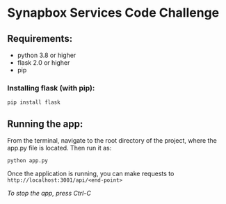 # Synapbox Services Code Challenge

## Requirements:

- python 3.8 or higher
- flask 2.0  or higher
- pip

### Installing flask (with pip):

```
pip install flask
```


## Running the app:

From the terminal, navigate to the root directory of the project, where the app.py file is located. Then run it as:

```
python app.py
```

Once the application is running, you can make requests to `http://localhost:3001/api/<end-point>`

*To stop the app, press Ctrl-C*
